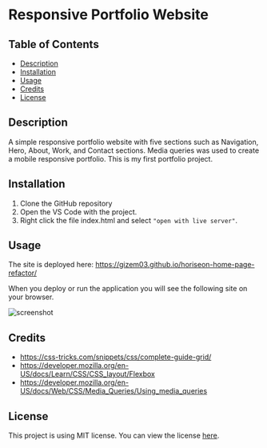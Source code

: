 # Responsive Portfolio Website

## Table of Contents

- [Description](#description)
- [Installation](#installation)
- [Usage](#usage)
- [Credits](#credits)
- [License](#license)

## Description

A simple responsive portfolio website with five sections such as Navigation, Hero, About, Work, and Contact sections. Media queries was used to create a mobile responsive portfolio. This is my first portfolio project.

## Installation

1. Clone the GitHub repository
2. Open the VS Code with the project.
3. Right click the file index.html and select `"open with live server"`.

## Usage

The site is deployed here: https://gizem03.github.io/horiseon-home-page-refactor/

When you deploy or run the application you will see the following site on your browser.

![screenshot](assets/images/homepage.png)

## Credits

- https://css-tricks.com/snippets/css/complete-guide-grid/
- https://developer.mozilla.org/en-US/docs/Learn/CSS/CSS_layout/Flexbox
- https://developer.mozilla.org/en-US/docs/Web/CSS/Media_Queries/Using_media_queries

## License

This project is using MIT license. You can view the license [here](license.txt).
